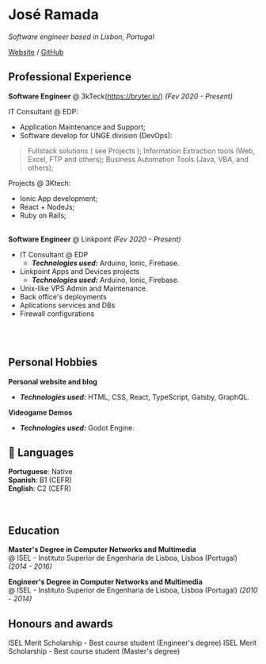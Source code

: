 # José Ramada

 _Software engineer based in Lisbon, Portugal_ <br>

[Website](https://jramada.github.io/pages/about) / [GitHub](https://github.com/jramada/)

## Professional Experience

**Software Engineer** @ 3kTeck(https://bryter.io/) _(Fev 2020 - Present)_ <br>

IT Consultant @ EDP:
- Application Maintenance and Support;
- Software develop for UNGE division (DevOps):
> Fullstack solutions ( see Projects );
> Information Extraction tools (Web, Excel, FTP and others);
> Business Automation Tools (Java, VBA, and others);

Projects @ 3Ktech:
- Ionic App development;
- React + NodeJs;
- Ruby on Rails;
<br><br>

**Software Engineer** @ Linkpoint _(Fev 2020 - Present)_ <br>
- IT Consultant @ EDP
  - **_Technologies used:_** Arduino, Ionic, Firebase.
- Linkpoint Apps and Devices projects
  - **_Technologies used:_** Arduino, Ionic, Firebase.
- Unix-like VPS Admin and Maintenance.
- Back office's deployments
- Aplications services and DBs
- Firewall configurations

<br><br>

## Personal Hobbies

**Personal website and blog**<br>
  - **_Technologies used:_** HTML, CSS, React, TypeScript, Gatsby, GraphQL.

**Videogame Demos**
  - **_Technologies used:_** Godot Engine.

## 💬 Languages

**Portuguese**: Native <br>
**Spanish**: B1 (CEFR) <br>
**English**: C2 (CEFR) <br>
<br><br>

## Education 

**Master's Degree in Computer Networks and Multimedia**<br>
@ ISEL - Instituto Superior de Engenharia de Lisboa, Lisboa (Portugal) _(2014 - 2016)_ <br>

**Engineer's Degree in Computer Networks and Multimedia**<br>
@ ISEL - Instituto Superior de Engenharia de Lisboa, Lisboa (Portugal) _(2010 - 2014)_ <br>


## Honours and awards

ISEL Merit Scholarship - Best course student (Engineer's degree) 
ISEL Merit Scholarship - Best course student (Master's degree)
 
